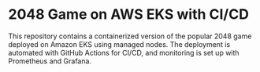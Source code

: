 # 2048 Game on AWS EKS with CI/CD

This repository contains a containerized version of the popular 2048 game deployed on Amazon EKS using managed nodes. The deployment is automated with GitHub Actions for CI/CD, and monitoring is set up with Prometheus and Grafana.


